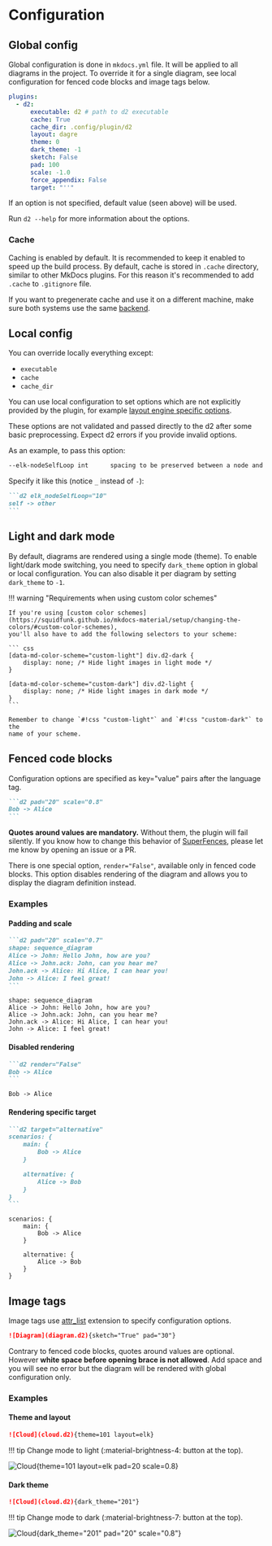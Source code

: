# Configuration

## Global config

Global configuration is done in `mkdocs.yml` file. It will be applied to
all diagrams in the project. To override it for a single diagram, see local
configuration for fenced code blocks and image tags below.

```yaml
plugins:
  - d2:
      executable: d2 # path to d2 executable
      cache: True
      cache_dir: .config/plugin/d2
      layout: dagre
      theme: 0
      dark_theme: -1
      sketch: False
      pad: 100
      scale: -1.0
      force_appendix: False
      target: "''"
```

If an option is not specified, default value (seen above) will be used.

Run `d2 --help` for more information about the options.

### Cache

Caching is enabled by default. It is recommended to keep it enabled to
speed up the build process. By default, cache is stored in `.cache`
directory, similar to other MkDocs plugins. For this reason it's recommended
to add `.cache` to `.gitignore` file.

If you want to pregenerate cache and use it on a different machine, make
sure both systems use the same [backend](https://docs.python.org/3/library/dbm.html).

## Local config

You can override locally everything except:

* `executable`
* `cache`
* `cache_dir`

You can use local configuration to set options which are
not explicitly provided by the plugin, for example
[layout engine specific options](https://d2lang.com/tour/layouts/#layout-engines).

These options are not validated and passed directly to the d2 after some basic
preprocessing. Expect d2 errors if you provide invalid options.

As an example, to pass this option:

```bash
--elk-nodeSelfLoop int      spacing to be preserved between a node and its self loops
```

Specify it like this (notice `_` instead of `-`):

````md
```d2 elk_nodeSelfLoop="10"
self -> other
```
````

## Light and dark mode

By default, diagrams are rendered using a single mode (theme). To enable light/dark mode
switching, you need to specify `dark_theme` option in global or local configuration.
You can also disable it per diagram by setting `dark_theme` to `-1`.

!!! warning "Requirements when using custom color schemes"

    If you're using [custom color schemes](https://squidfunk.github.io/mkdocs-material/setup/changing-the-colors/#custom-color-schemes),
    you'll also have to add the following selectors to your scheme:

    ``` css
    [data-md-color-scheme="custom-light"] div.d2-dark {
        display: none; /* Hide light images in light mode */
    }

    [data-md-color-scheme="custom-dark"] div.d2-light {
        display: none; /* Hide light images in dark mode */
    }
    ```

    Remember to change `#!css "custom-light"` and `#!css "custom-dark"` to the
    name of your scheme.

## Fenced code blocks

Configuration options are specified as key="value" pairs after the
language tag.

````md
```d2 pad="20" scale="0.8"
Bob -> Alice
```
````

**Quotes around values are mandatory.** Without them,
the plugin will fail silently. If you know how to change this behavior of
[SuperFences](https://facelessuser.github.io/pymdown-extensions/extensions/superfences/),
please let me know by opening an issue or a PR.

There is one special option, `render="False"`, available only in fenced code blocks.
This option disables rendering of the diagram and allows you to display
the diagram definition instead.

### Examples

#### Padding and scale

````md
```d2 pad="20" scale="0.7"
shape: sequence_diagram
Alice -> John: Hello John, how are you?
Alice -> John.ack: John, can you hear me?
John.ack -> Alice: Hi Alice, I can hear you!
John -> Alice: I feel great!
```
````

```d2 pad="20" scale="0.7"
shape: sequence_diagram
Alice -> John: Hello John, how are you?
Alice -> John.ack: John, can you hear me?
John.ack -> Alice: Hi Alice, I can hear you!
John -> Alice: I feel great!
```

#### Disabled rendering

````md
```d2 render="False"
Bob -> Alice
```
````

```d2 render="False"
Bob -> Alice
```

#### Rendering specific target

````md
```d2 target="alternative"
scenarios: {
    main: {
        Bob -> Alice
    }

    alternative: {
        Alice -> Bob
    }
}
```
````

```d2 target="alternative" pad="10" scale="1"
scenarios: {
    main: {
        Bob -> Alice
    }

    alternative: {
        Alice -> Bob
    }
}
```

## Image tags

Image tags use [attr_list](https://python-markdown.github.io/extensions/attr_list/)
extension to specify configuration options.

```md
![Diagram](diagram.d2){sketch="True" pad="30"}
```

Contrary to fenced code blocks, quotes around values are optional. However
**white space before opening brace is not allowed**. Add space and you will
see no error but the diagram will be rendered with global configuration only.

### Examples

#### Theme and layout

```md
![Cloud](cloud.d2){theme=101 layout=elk}
```

<div markdown="1" class="d2-dark">
!!! tip
    Change mode to light (:material-brightness-4: button at the top).
</div>

![Cloud](cloud.d2){theme=101 layout=elk pad=20 scale=0.8}

#### Dark theme

```md
![Cloud](cloud.d2){dark_theme="201"}
```

<div markdown="1" class="d2-light">
!!! tip
    Change mode to dark (:material-brightness-7: button at the top).
</div>

![Cloud](cloud.d2){dark_theme="201" pad="20" scale="0.8"}
